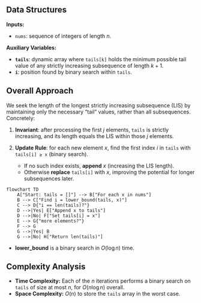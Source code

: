## Data Structures

**Inputs:**

* `nums`: sequence of integers of length $n$.

**Auxiliary Variables:**

* **`tails`**: dynamic array where `tails[k]` holds the minimum possible tail value of any strictly increasing subsequence of length $k+1$.
* **`i`**: position found by binary search within `tails`.

## Overall Approach

We seek the length of the longest strictly increasing subsequence (LIS) by maintaining only the necessary “tail” values, rather than all subsequences.  Concretely:

1. **Invariant**: after processing the first $j$ elements, `tails` is strictly increasing, and its length equals the LIS within those $j$ elements.
2. **Update Rule**: for each new element $x$, find the first index $i$ in `tails` with `tails[i] ≥ x` (binary search).

   * If no such index exists, **append** $x$ (increasing the LIS length).
   * Otherwise **replace** `tails[i]` with $x$, improving the potential for longer subsequences later.

```mermaid
flowchart TD
    A["Start: tails = []"] --> B["For each x in nums"]
    B --> C["Find i = lower_bound(tails, x)"]
    C --> D{"i == len(tails)?"}
    D -->|Yes| E["Append x to tails"]
    D -->|No| F["Set tails[i] = x"]
    E --> G{"more elements?"}
    F --> G
    G -->|Yes| B
    G -->|No| H["Return len(tails)"]
```

* **lower\_bound** is a binary search in $O(\log n)$ time.

## Complexity Analysis

* **Time Complexity:**
  Each of the $n$ iterations performs a binary search on `tails` of size at most $n$, for $O(n\log n)$ overall.
* **Space Complexity:**
  $O(n)$ to store the `tails` array in the worst case.

